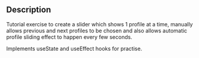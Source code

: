 ## Description

Tutorial exercise to create a slider which shows 1 profile at a time, manually allows previous and next profiles to be chosen and also allows automatic profile sliding effect to happen every few seconds.

Implements useState and useEffect hooks for practise.
